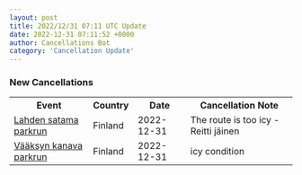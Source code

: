 ```yaml
---
layout: post
title: 2022/12/31 07:11 UTC Update
date: 2022-12-31 07:11:52 +0000
author: Cancellations Bot
category: 'Cancellation Update'
---
```


<h3>New Cancellations</h3>
<div class='hscrollable'>
<table style='width: 100%'>
    <tr>
        <th>Event</th>
        <th>Country</th>
        <th>Date</th>
        <th>Cancellation Note</th>
    </tr>
    <tr>
        <td><a href="https://www.parkrun.fi/lahdensatama">Lahden satama parkrun</a></td>
        <td>Finland</td>
        <td>2022-12-31</td>
        <td>The route is too icy - Reitti jäinen</td>
    </tr>
    <tr>
        <td><a href="https://www.parkrun.fi/vaaksynkanava">Vääksyn kanava parkrun</a></td>
        <td>Finland</td>
        <td>2022-12-31</td>
        <td>icy condition</td>
    </tr>
</table>
</div>
